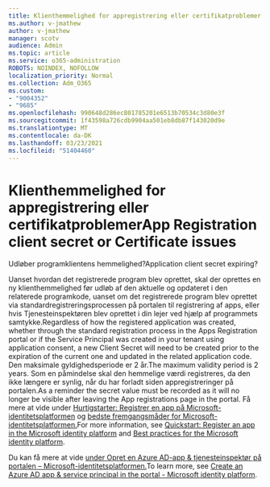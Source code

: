 ```yaml
---
title: Klienthemmelighed for appregistrering eller certifikatproblemer
ms.author: v-jmathew
author: v-jmathew
manager: scotv
audience: Admin
ms.topic: article
ms.service: o365-administration
ROBOTS: NOINDEX, NOFOLLOW
localization_priority: Normal
ms.collection: Adm_O365
ms.custom:
- "9004352"
- "9685"
ms.openlocfilehash: 990648d286ec801785201e6513b70534c3d80e3f
ms.sourcegitcommit: 1f43598a726cdb9904aa501eb8db87f143020d9e
ms.translationtype: MT
ms.contentlocale: da-DK
ms.lasthandoff: 03/23/2021
ms.locfileid: "51404460"
---
```

# <a name="app-registration-client-secret-or-certificate-issues"></a><span data-ttu-id="2c244-102">Klienthemmelighed for appregistrering eller certifikatproblemer</span><span class="sxs-lookup"><span data-stu-id="2c244-102">App Registration client secret or Certificate issues</span></span>

<span data-ttu-id="2c244-103">Udløber programklientens hemmelighed?</span><span class="sxs-lookup"><span data-stu-id="2c244-103">Application client secret expiring?</span></span>

<span data-ttu-id="2c244-104">Uanset hvordan det registrerede program blev oprettet, skal der oprettes en ny klienthemmelighed før udløb af den aktuelle og opdateret i den relaterede programkode, uanset om det registrerede program blev oprettet via standardregistreringsprocessen på portalen til registrering af apps, eller hvis Tjenesteinspektøren blev oprettet i din lejer ved hjælp af programmets samtykke.</span><span class="sxs-lookup"><span data-stu-id="2c244-104">Regardless of how the registered application was created, whether through the standard registration process in the Apps Registration portal or if the Service Principal was created in your tenant using application consent, a new Client Secret will need to be created prior to the expiration of the current one and updated in the related application code.</span></span> <span data-ttu-id="2c244-105">Den maksimale gyldighedsperiode er 2 år.</span><span class="sxs-lookup"><span data-stu-id="2c244-105">The maximum validity period is 2 years.</span></span> <span data-ttu-id="2c244-106">Som en påmindelse skal den hemmelige værdi registreres, da den ikke længere er synlig, når du har forladt siden appregistreringer på portalen.</span><span class="sxs-lookup"><span data-stu-id="2c244-106">As a reminder the secret value must be recorded as it will no longer be visible after leaving the App registrations page in the portal.</span></span> <span data-ttu-id="2c244-107">Få mere at vide under [Hurtigstarter: Registrer en app på Microsoft-identitetsplatformen](https://docs.microsoft.com/azure/active-directory/develop/quickstart-register-app) og [bedste fremgangsmåder for Microsoft-identitetsplatformen.](https://docs.microsoft.com/azure/active-directory/develop/identity-platform-integration-checklist#security)</span><span class="sxs-lookup"><span data-stu-id="2c244-107">For more information, see [Quickstart: Register an app in the Microsoft identity platform](https://docs.microsoft.com/azure/active-directory/develop/quickstart-register-app) and [Best practices for the Microsoft identity platform](https://docs.microsoft.com/azure/active-directory/develop/identity-platform-integration-checklist#security).</span></span>

<span data-ttu-id="2c244-108">Du kan få mere at vide [under Opret en Azure AD-app & tjenesteinspektør på portalen – Microsoft-identitetsplatformen.](https://docs.microsoft.com/azure/active-directory/develop/howto-create-service-principal-portal)</span><span class="sxs-lookup"><span data-stu-id="2c244-108">To learn more, see [Create an Azure AD app & service principal in the portal - Microsoft identity platform](https://docs.microsoft.com/azure/active-directory/develop/howto-create-service-principal-portal).</span></span>
